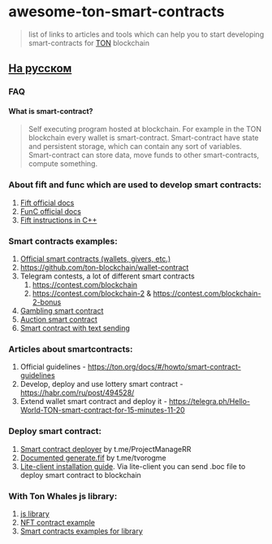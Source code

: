 # awesome-ton-smart-contracts

> list of links to articles and tools which can help you to start developing smart-contracts for [TON](https://ton.org) blockchain

## [На русском](https://github.com/DKeysil/awesome-ton-smart-contracts/tree/main/ru)

### FAQ

#### What is smart-contract?
> Self executing program hosted at blockchain. For example in the TON blockchain every wallet is smart-contract.
> Smart-contract have state and persistent storage, which can contain any sort of variables.
> Smart-contract can store data, move funds to other smart-contracts, compute something.

### About fift and func which are used to develop smart contracts:
1. [Fift official docs](https://newton-blockchain.github.io/docs/fiftbase.pdf)
2. [FunC official docs](https://ton.org/docs/#/func)
3. [Fift instructions in C++](https://github.com/newton-blockchain/ton/blob/9875f02ef4ceba5b065d5e63c920f91aec73224e/crypto/fift/words.cpp#L2723-L3110)

### Smart contracts examples:
1. [Official smart contracts (wallets, givers, etc.)](https://github.com/newton-blockchain/ton/tree/master/crypto/smartcont)
2. https://github.com/ton-blockchain/wallet-contract
3. Telegram contests, a lot of different smart contracts
    1. https://contest.com/blockchain
    2. https://contest.com/blockchain-2 & https://contest.com/blockchain-2-bonus
4. [Gambling smart contract](https://github.com/deNULL/ton-gamble)
5. [Auction smart contract](https://github.com/deNULL/ton-auction)
6. [Smart contract with text sending](https://github.com/akifoq/ton-samples/blob/master/text/main.fc)

### Articles about smartcontracts:
1. Official guidelines - https://ton.org/docs/#/howto/smart-contract-guidelines
2. Develop, deploy and use lottery smart contract - https://habr.com/ru/post/494528/
3. Extend wallet smart contract and deploy it - https://telegra.ph/Hello-World-TON-smart-contract-for-15-minutes-11-20

### Deploy smart contract:
1. [Smart contract deployer](https://deployer.tonsc.org/) by t.me/ProjectManageRR
2. [Documented generate.fif](https://gist.github.com/tvorogme/fdb174ac0740b6a52d1dbdf85f4ddc63) by t.me/tvorogme
3. [Lite-client installation guide](https://ton.org/docs/#/howto/getting-started). Via lite-client you can send .boc file to deploy smart contract to blockchain

### With Ton Whales js library:
1. [js library](https://github.com/tonwhales/ton)
2. [NFT contract example](https://github.com/tonwhales/ton-nft)
3. [Smart contracts examples for library](https://github.com/tonwhales/ton-contracts)

